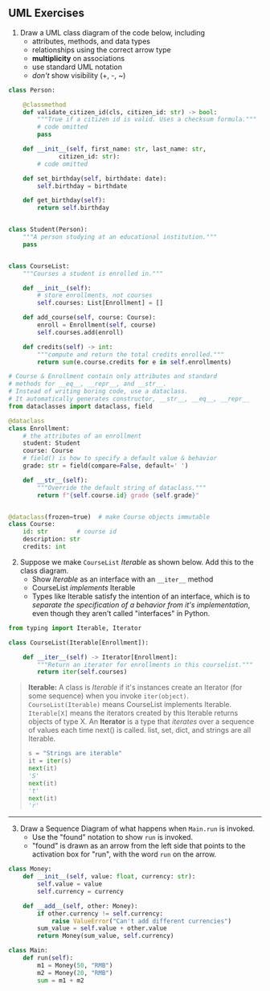 ## UML Exercises

1. Draw a UML class diagram of the code below, including
   - attributes, methods, and data types
   - relationships using the correct arrow type
   - **multiplicity** on associations
   - use standard UML notation
   - *don't* show visibility (+, -, ~)

```python
class Person:

    @classmethod
    def validate_citizen_id(cls, citizen_id: str) -> bool:
        """True if a citizen id is valid. Uses a checksum formula."""
        # code omitted
        pass

    def __init__(self, first_name: str, last_name: str,
              citizen_id: str):
        # code omitted

    def set_birthday(self, birthdate: date):
        self.birthday = birthdate

    def get_birthday(self):
        return self.birthday


class Student(Person):
    """A person studying at an educational institution."""
    pass


class CourseList:
    """Courses a student is enrolled in."""

    def __init__(self):
        # store enrollments, not courses
        self.courses: List[Enrollment] = []

    def add_course(self, course: Course):
        enroll = Enrollment(self, course)
        self.courses.add(enroll)

    def credits(self) -> int:
        """compute and return the total credits enrolled."""
        return sum(e.course.credits for e in self.enrollments)

# Course & Enrollment contain only attributes and standard
# methods for __eq__, __repr__, and __str__.
# Instead of writing boring code, use a dataclass.
# It automatically generates constructor, __str__, __eq__, __repr__
from dataclasses import dataclass, field

@dataclass
class Enrollment:
    # the attributes of an enrollment
    student: Student
    course: Course
    # field() is how to specify a default value & behavior
    grade: str = field(compare=False, default=' ')

    def __str__(self):
        """Override the default string of dataclass."""
        return f"{self.course.id} grade {self.grade}"


@dataclass(frozen=true)  # make Course objects immutable
class Course:
    id: str        # course id
    description: str
    credits: int
```

2. Suppose we make `CourseList` *Iterable* as shown below.  Add this to the class diagram.
   - Show *Iterable* as an interface with an `__iter__` method
   - CourseList *implements* Iterable
   - Types like Iterable satisfy the intention of an interface, which is to *separate the specification of a behavior from it's implementation*, even though they aren't called "interfaces" in Python.
 

```python
from typing import Iterable, Iterator

class CourseList(Iterable[Enrollment]):

    def __iter__(self) -> Iterator[Enrollment]:
        """Return an iterator for enrollments in this courselist."""
        return iter(self.courses)
```

> **Iterable:** A class is *Iterable* if it's instances create an Iterator (for some sequence) when you invoke `iter(object)`.
> `CourseList(Iterable)` means CourseList implements Iterable.
> `Iterable[X]` means the iterators created by this Iterable returns objects of type X.
> An **Iterator** is a type that *iterates* over a sequence of values each time next() is called.
> list, set, dict, and strings are all Iterable.
> ```python
> s = "Strings are iterable"
> it = iter(s)
> next(it)
> 'S'
> next(it)
> 't'
> next(it)
> 'r'

---
3. Draw a Sequence Diagram of what happens when `Main.run` is invoked.
   - Use the "found" notation to show `run` is invoked. 
   - "found" is drawn as an arrow from the left side that points to the activation box for "run", with the word `run` on the arrow.

```python
class Money:
    def __init__(self, value: float, currency: str):
        self.value = value
        self.currency = currency

    def __add__(self, other: Money):
        if other.currency != self.currency:
            raise ValueError("Can't add different currencies")
        sum_value = self.value + other.value
        return Money(sum_value, self.currency)

class Main:
    def run(self):
        m1 = Money(50, "RMB")
        m2 = Money(20, "RMB")
        sum = m1 + m2
```